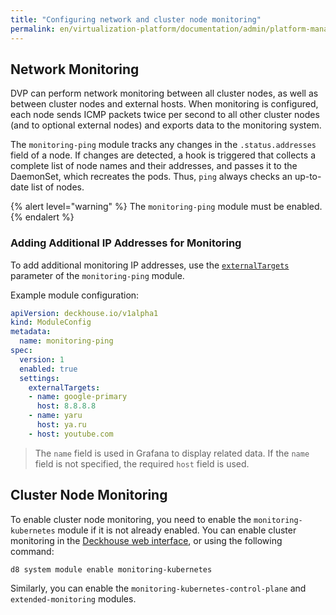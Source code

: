 ```yaml
---
title: "Configuring network and cluster node monitoring"
permalink: en/virtualization-platform/documentation/admin/platform-management/monitoring/configuring/network-and-pods.html
---
```


## Network Monitoring

DVP can perform network monitoring between all cluster nodes, as well as between cluster nodes and external hosts. When monitoring is configured, each node sends ICMP packets twice per second to all other cluster nodes (and to optional external nodes) and exports data to the monitoring system.

The `monitoring-ping` module tracks any changes in the `.status.addresses` field of a node. If changes are detected, a hook is triggered that collects a complete list of node names and their addresses, and passes it to the DaemonSet, which recreates the pods. Thus, `ping` always checks an up-to-date list of nodes.

{% alert level="warning" %}
The `monitoring-ping` module must be enabled.
{% endalert %}

### Adding Additional IP Addresses for Monitoring

To add additional monitoring IP addresses, use the [`externalTargets`](/products/kubernetes-platform/documentation/v1/modules/monitoring-ping/configuration.html#parameters-externaltargets) parameter of the `monitoring-ping` module.

Example module configuration:

```yaml
apiVersion: deckhouse.io/v1alpha1
kind: ModuleConfig
metadata:
  name: monitoring-ping
spec:
  version: 1
  enabled: true
  settings:
    externalTargets:
    - name: google-primary
      host: 8.8.8.8
    - name: yaru
      host: ya.ru
    - host: youtube.com
```

> The `name` field is used in Grafana to display related data. If the `name` field is not specified, the required `host` field is used.

## Cluster Node Monitoring

To enable cluster node monitoring, you need to enable the `monitoring-kubernetes` module if it is not already enabled. You can enable cluster monitoring in the [Deckhouse web interface](/products/kubernetes-platform/modules/console/stable/), or using the following command:

```shell
d8 system module enable monitoring-kubernetes
```

Similarly, you can enable the `monitoring-kubernetes-control-plane` and `extended-monitoring` modules.

